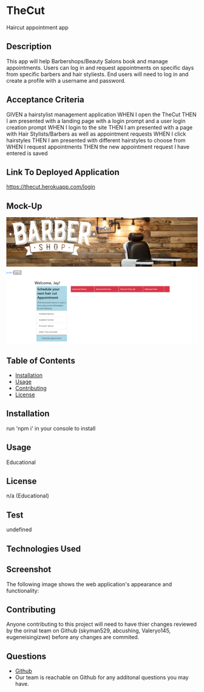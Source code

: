 # TheCut
Haircut appointment app

## Description
This app will help Barbershops/Beauty Salons book and manage appointments. Users can log in and request appointments on specific days from specific barbers and hair styliests. End users will need to log in and create a profile with a username and password.
  
## Acceptance Criteria

GIVEN a hairstylist management application
WHEN I open the TheCut
THEN I am presented with a landing page with a login prompt and a user login creation prompt
WHEN I login to the site
THEN I am presented with a page with Hair Stylists/Barbers as well as appointment requests
WHEN I click hairstyles
THEN I am presented with different hairstyles to choose from
WHEN I request appointments
THEN the new appointment request I have entered is saved

## Link To Deployed Application 
https://thecut.herokuapp.com/login

## Mock-Up

![Screenshot of my portfolio](./images/mock-up.png)

  
## Table of Contents
  * [Installation](#installation)
  * [Usage](#usage)
  * [Contributing](#contributing)
  * [License](#license)
  
## Installation
  run 'npm i' in your console to install
  
## Usage
Educational

## License
n/a (Educational)
   
## Test
undefined

## Technologies Used

## Screenshot

The following image shows the web application's appearance and functionality:


## Contributing
Anyone contributing to this project will need to have thier changes reviewed by the orinal team on Github (skyman529, abcushing, Valeryo145, eugeneisingizwe) before   any changes are commited.

 ## Questions
  * [Github](https://github.com/skyman529/TheCut)
  * Our team is reachable on Github for any additonal questions you may have.

